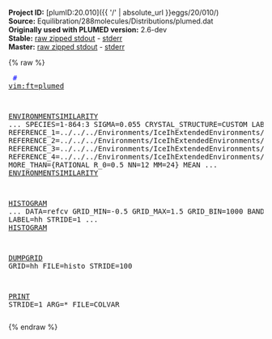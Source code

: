 **Project ID:** [plumID:20.010]({{ '/' | absolute_url }}eggs/20/010/)  
**Source:** Equilibration/288molecules/Distributions/plumed.dat  
**Originally used with PLUMED version:** 2.6-dev  
**Stable:** [raw zipped stdout](plumed.dat.plumed.stdout.txt.zip) - [stderr](plumed.dat.plumed.stderr)  
**Master:** [raw zipped stdout](plumed.dat.plumed_master.stdout.txt.zip) - [stderr](plumed.dat.plumed_master.stderr)  

{% raw %}<pre>
<span style="color:blue"># <a href="https://plumed.github.io/doc-master/user-doc/html/_vim_syntax.html">vim:ft=plumed</a></span>

<a href="https://plumed.github.io/doc-master/user-doc/html/_e_n_v_i_r_o_n_m_e_n_t_s_i_m_i_l_a_r_i_t_y.html">ENVIRONMENTSIMILARITY</a> ...
 SPECIES=1-864:3
 SIGMA=0.055
 CRYSTAL_STRUCTURE=CUSTOM
 LABEL=refcv
 REFERENCE_1=../../../Environments/IceIhExtendedEnvironments/env1.pdb
 REFERENCE_2=../../../Environments/IceIhExtendedEnvironments/env2.pdb
 REFERENCE_3=../../../Environments/IceIhExtendedEnvironments/env3.pdb
 REFERENCE_4=../../../Environments/IceIhExtendedEnvironments/env4.pdb
 MORE_THAN={RATIONAL R_0=0.5 NN=12 MM=24}
 MEAN
... <a href="https://plumed.github.io/doc-master/user-doc/html/_e_n_v_i_r_o_n_m_e_n_t_s_i_m_i_l_a_r_i_t_y.html">ENVIRONMENTSIMILARITY</a>

<a href="https://plumed.github.io/doc-master/user-doc/html/_h_i_s_t_o_g_r_a_m.html">HISTOGRAM</a> ...
  DATA=refcv
  GRID_MIN=-0.5
  GRID_MAX=1.5
  GRID_BIN=1000
  BANDWIDTH=0.025
  LABEL=hh
  STRIDE=1
... <a href="https://plumed.github.io/doc-master/user-doc/html/_h_i_s_t_o_g_r_a_m.html">HISTOGRAM</a>

<a href="https://plumed.github.io/doc-master/user-doc/html/_d_u_m_p_g_r_i_d.html">DUMPGRID</a> GRID=hh FILE=histo STRIDE=100

<a href="https://plumed.github.io/doc-master/user-doc/html/_p_r_i_n_t.html">PRINT</a> STRIDE=1  ARG=* FILE=COLVAR
</pre>{% endraw %}
